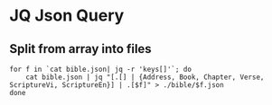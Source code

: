 # JQ Json Query

## Split from array into files

```shell
for f in `cat bible.json| jq -r 'keys[]'`; do
    cat bible.json | jq "[.[] | {Address, Book, Chapter, Verse, ScriptureVi, ScriptureEn}] | .[$f]" > ./bible/$f.json
done
```
